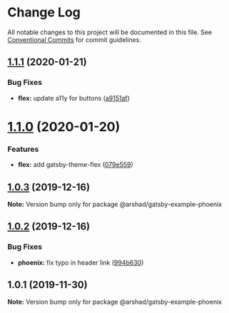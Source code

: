 # Change Log

All notable changes to this project will be documented in this file.
See [Conventional Commits](https://conventionalcommits.org) for commit guidelines.

## [1.1.1](https://github.com/arshad/gatsby-themes/compare/@arshad/gatsby-example-phoenix@1.1.0...@arshad/gatsby-example-phoenix@1.1.1) (2020-01-21)


### Bug Fixes

* **flex:** update a11y for buttons ([a9151af](https://github.com/arshad/gatsby-themes/commit/a9151af381466e5f5cc7cff14a8a08bb752235ca))





# [1.1.0](https://github.com/arshad/gatsby-themes/compare/@arshad/gatsby-example-phoenix@1.0.3...@arshad/gatsby-example-phoenix@1.1.0) (2020-01-20)

### Features

- **flex:** add gatsby-theme-flex ([079e559](https://github.com/arshad/gatsby-themes/commit/079e55914791f735cbbfe492dd6bb0b3d9ac12ad))

## [1.0.3](https://github.com/arshad/gatsby-themes/compare/@arshad/gatsby-example-phoenix@1.0.2...@arshad/gatsby-example-phoenix@1.0.3) (2019-12-16)

**Note:** Version bump only for package @arshad/gatsby-example-phoenix

## [1.0.2](https://github.com/arshad/gatsby-themes/compare/@arshad/gatsby-example-phoenix@1.0.1...@arshad/gatsby-example-phoenix@1.0.2) (2019-12-16)

### Bug Fixes

- **phoenix:** fix typo in header link ([994b630](https://github.com/arshad/gatsby-themes/commit/994b630b09823433d60dba60548155e857238b5d))

## 1.0.1 (2019-11-30)

**Note:** Version bump only for package @arshad/gatsby-example-phoenix
